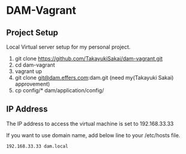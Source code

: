 # DAM-Vagrant

## Project Setup

Local Virtual server setup for my personal project.

1. git clone https://github.com/TakayukiSakai/dam-vagrant.git
2. cd dam-vagrant
3. vagrant up
4. git clone git@dam.effers.com:dam.git (need my(Takayuki Sakai) approvement)
5. cp config/* dam/application/config/

## IP Address

The IP address to access the virtual machine is set to 192.168.33.33

If you want to use domain name, add below line to your /etc/hosts file.

`192.168.33.33 dam.local`
